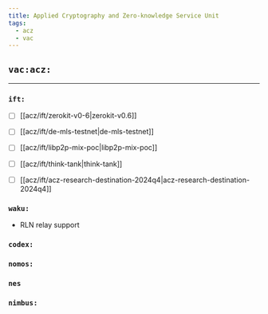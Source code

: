 ```yaml
---
title: Applied Cryptography and Zero-knowledge Service Unit
tags:
  - acz
  - vac
---
```


## `vac:acz:`
---

### `ift:`
* [ ] [[acz/ift/zerokit-v0-6|zerokit-v0.6]]
* [ ] [[acz/ift/de-mls-testnet|de-mls-testnet]]
* [ ] [[acz/ift/libp2p-mix-poc|libp2p-mix-poc]]
* [ ] [[acz/ift/think-tank|think-tank]]
* [ ] [[acz/ift/acz-research-destination-2024q4|acz-research-destination-2024q4]]


### `waku:`

* RLN relay support

### `codex:`

### `nomos:`

### `nes`

### `nimbus:`

